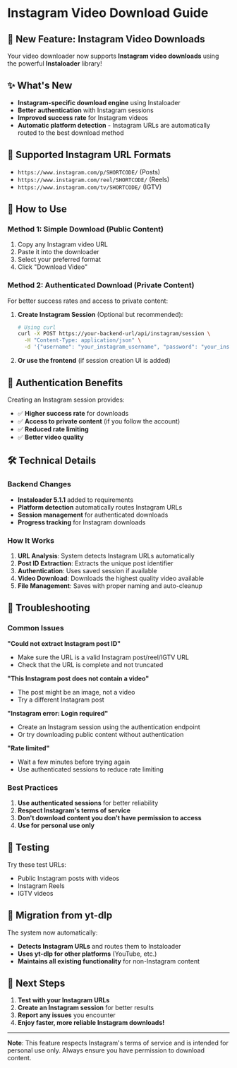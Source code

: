 # Instagram Video Download Guide

## 🎉 New Feature: Instagram Video Downloads

Your video downloader now supports **Instagram video downloads** using the powerful **Instaloader** library!

## ✨ What's New

- **Instagram-specific download engine** using Instaloader
- **Better authentication** with Instagram sessions
- **Improved success rate** for Instagram videos
- **Automatic platform detection** - Instagram URLs are automatically routed to the best download method

## 🔗 Supported Instagram URL Formats

- `https://www.instagram.com/p/SHORTCODE/` (Posts)
- `https://www.instagram.com/reel/SHORTCODE/` (Reels)
- `https://www.instagram.com/tv/SHORTCODE/` (IGTV)

## 🚀 How to Use

### Method 1: Simple Download (Public Content)
1. Copy any Instagram video URL
2. Paste it into the downloader
3. Select your preferred format
4. Click "Download Video"

### Method 2: Authenticated Download (Private Content)
For better success rates and access to private content:

1. **Create Instagram Session** (Optional but recommended):
   ```bash
   # Using curl
   curl -X POST https://your-backend-url/api/instagram/session \
     -H "Content-Type: application/json" \
     -d '{"username": "your_instagram_username", "password": "your_instagram_password"}'
   ```

2. **Or use the frontend** (if session creation UI is added)

## 🔐 Authentication Benefits

Creating an Instagram session provides:
- ✅ **Higher success rate** for downloads
- ✅ **Access to private content** (if you follow the account)
- ✅ **Reduced rate limiting**
- ✅ **Better video quality**

## 🛠️ Technical Details

### Backend Changes
- **Instaloader 5.1.1** added to requirements
- **Platform detection** automatically routes Instagram URLs
- **Session management** for authenticated downloads
- **Progress tracking** for Instagram downloads

### How It Works
1. **URL Analysis**: System detects Instagram URLs automatically
2. **Post ID Extraction**: Extracts the unique post identifier
3. **Authentication**: Uses saved session if available
4. **Video Download**: Downloads the highest quality video available
5. **File Management**: Saves with proper naming and auto-cleanup

## 🔧 Troubleshooting

### Common Issues

**"Could not extract Instagram post ID"**
- Make sure the URL is a valid Instagram post/reel/IGTV URL
- Check that the URL is complete and not truncated

**"This Instagram post does not contain a video"**
- The post might be an image, not a video
- Try a different Instagram post

**"Instagram error: Login required"**
- Create an Instagram session using the authentication endpoint
- Or try downloading public content without authentication

**"Rate limited"**
- Wait a few minutes before trying again
- Use authenticated sessions to reduce rate limiting

### Best Practices

1. **Use authenticated sessions** for better reliability
2. **Respect Instagram's terms of service**
3. **Don't download content you don't have permission to access**
4. **Use for personal use only**

## 📱 Testing

Try these test URLs:
- Public Instagram posts with videos
- Instagram Reels
- IGTV videos

## 🔄 Migration from yt-dlp

The system now automatically:
- **Detects Instagram URLs** and routes them to Instaloader
- **Uses yt-dlp for other platforms** (YouTube, etc.)
- **Maintains all existing functionality** for non-Instagram content

## 🎯 Next Steps

1. **Test with your Instagram URLs**
2. **Create an Instagram session** for better results
3. **Report any issues** you encounter
4. **Enjoy faster, more reliable Instagram downloads!**

---

**Note**: This feature respects Instagram's terms of service and is intended for personal use only. Always ensure you have permission to download content. 